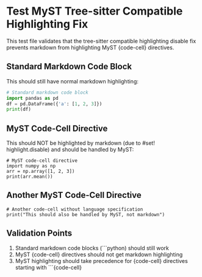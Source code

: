 # Test MyST Tree-sitter Compatible Highlighting Fix

This test file validates that the tree-sitter compatible highlighting disable fix prevents markdown from highlighting MyST {code-cell} directives.

## Standard Markdown Code Block
This should still have normal markdown highlighting:

```python
# Standard markdown code block
import pandas as pd
df = pd.DataFrame({'a': [1, 2, 3]})
print(df)
```

## MyST Code-Cell Directive  
This should NOT be highlighted by markdown (due to #set! highlight.disable) and should be handled by MyST:

```{code-cell} python
# MyST code-cell directive
import numpy as np
arr = np.array([1, 2, 3])
print(arr.mean())
```

## Another MyST Code-Cell Directive
```{code-cell}
# Another code-cell without language specification
print("This should also be handled by MyST, not markdown")
```

## Validation Points
1. Standard markdown code blocks (```python) should still work
2. MyST {code-cell} directives should not get markdown highlighting
3. MyST highlighting should take precedence for {code-cell} directives starting with ```{code-cell}